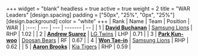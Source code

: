 +++
widget = "blank"
headless = true
active = true
weight = 2
title = "WAR Leaders"
[design.spacing]
padding = ["50px", "25%", "0px", "25%"]
[design.background]
color = "white"
+++
| Rank | Name | Team | Position | WAR |
| :---: | --- | --- | ------- | -- |
| 1 | [**David Buchanan**](/players/13683) | [Samsung Lions](/teams/SamsungLions) | RHP | 1.02 |
| 2 | [**Andrew Suarez**](/players/15013) | [LG Twins](/teams/LGTwins) | LHP | 0.71 |
| 3 | [**Park Kun-woo**](/players/145) | [Doosan Bears](/teams/DoosanBears) | RF | 0.67 |
| 4 | [**Won Tae-in**](/players/12619) | [Samsung Lions](/teams/SamsungLions) | RHP | 0.62 |
| 5 | [**Aaron Brooks**](/players/13760) | [Kia Tigers](/teams/KiaTigers) | RHP | 0.59 |

